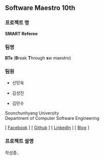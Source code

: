 ## Software Maestro 10th

### 프로젝트 명
**SMART Referee**


### 팀명
**BTs** (**B**reak **T**hrough **s**w maestro)


### 팀원
- 신민욱

- 김성진

- 김민수

Soonchunhyang University<br/>
Department of Computer Software Engineering<br/>

[ [Facebook](https://www.facebook.com/profile.php?id=100003769223078) ] [ [Github](https://github.com/alstn2468) ] [ [LinkedIn](https://www.linkedin.com/in/minsu-kim-336289160/) ] [ [Blog](https://alstn2468.github.io/) ]<br/>


### 프로젝트 설명
작성중..

